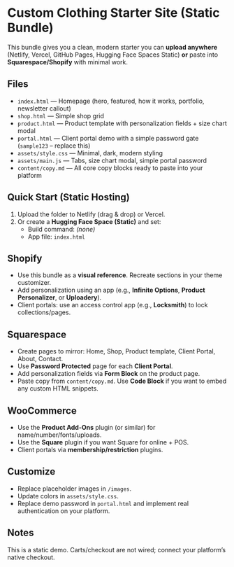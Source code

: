 
# Custom Clothing Starter Site (Static Bundle)

This bundle gives you a clean, modern starter you can **upload anywhere** (Netlify, Vercel, GitHub Pages, Hugging Face Spaces Static) **or** paste into **Squarespace/Shopify** with minimal work.

## Files
- `index.html` — Homepage (hero, featured, how it works, portfolio, newsletter callout)
- `shop.html` — Simple shop grid
- `product.html` — Product template with personalization fields + size chart modal
- `portal.html` — Client portal demo with a simple password gate (`sample123` – replace this)
- `assets/style.css` — Minimal, dark, modern styling
- `assets/main.js` — Tabs, size chart modal, simple portal password
- `content/copy.md` — All core copy blocks ready to paste into your platform

## Quick Start (Static Hosting)
1. Upload the folder to Netlify (drag & drop) or Vercel.
2. Or create a **Hugging Face Space (Static)** and set:
   - Build command: *(none)*
   - App file: `index.html`

## Shopify
- Use this bundle as a **visual reference**. Recreate sections in your theme customizer.
- Add personalization using an app (e.g., **Infinite Options**, **Product Personalizer**, or **Uploadery**).
- Client portals: use an access control app (e.g., **Locksmith**) to lock collections/pages.

## Squarespace
- Create pages to mirror: Home, Shop, Product template, Client Portal, About, Contact.
- Use **Password Protected** page for each **Client Portal**.
- Add personalization fields via **Form Block** on the product page.
- Paste copy from `content/copy.md`. Use **Code Block** if you want to embed any custom HTML snippets.

## WooCommerce
- Use the **Product Add-Ons** plugin (or similar) for name/number/fonts/uploads.
- Use the **Square** plugin if you want Square for online + POS.
- Client portals via **membership/restriction** plugins.

## Customize
- Replace placeholder images in `/images`.
- Update colors in `assets/style.css`.
- Replace demo password in `portal.html` and implement real authentication on your platform.

## Notes
This is a static demo. Carts/checkout are not wired; connect your platform’s native checkout.
